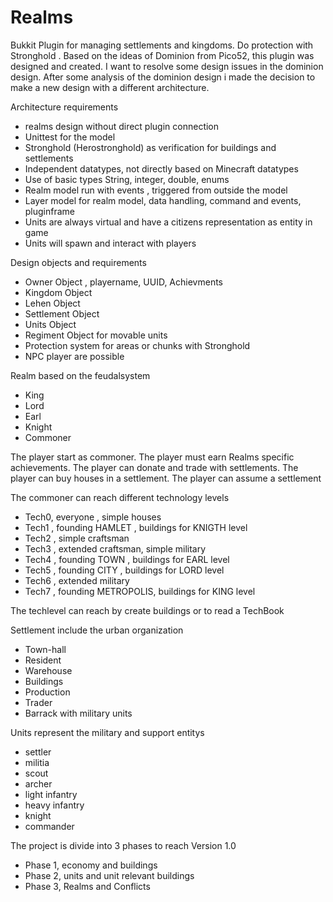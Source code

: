 Realms
======
Bukkit Plugin for managing settlements and kingdoms. Do protection with Stronghold . 
Based on the ideas of Dominion from Pico52, this plugin was designed and created.
I want to resolve some design issues in the dominion design.
After some analysis of the dominion design i made the decision to make  a new design 
with a different architecture.

Architecture requirements
- realms design without direct plugin connection
- Unittest for the model
- Stronghold (Herostronghold) as verification for buildings and settlements
- Independent datatypes, not directly based on Minecraft datatypes
- Use of basic types String, integer, double, enums
- Realm model run with events , triggered from outside the model
- Layer model for realm model, data handling, command and events, pluginframe
- Units are always virtual and have a citizens representation as entity in game
- Units will spawn and interact with players

Design objects and requirements
- Owner Object , playername, UUID, Achievments
- Kingdom Object
- Lehen Object
- Settlement Object
- Units Object
- Regiment Object for movable units
- Protection system for areas or chunks with Stronghold
- NPC player are possible 

Realm based on the feudalsystem
- King
- Lord
- Earl
- Knight
- Commoner

The player start as commoner. The player must earn Realms specific achievements. 
The player can donate and trade with settlements.
The player can buy houses in a settlement.
The player can assume a settlement 

The commoner can reach different technology levels
- Tech0, everyone , simple houses
- Tech1 , founding HAMLET , buildings for KNIGTH level
- Tech2 , simple craftsman
- Tech3 , extended craftsman, simple military
- Tech4 , founding TOWN , buildings for EARL level
- Tech5 , founding CITY , buildings for LORD level
- Tech6 , extended military
- Tech7 , founding METROPOLIS, buildings for KING level

The techlevel can reach by create buildings or to read a TechBook

Settlement include the urban organization
- Town-hall 
- Resident
- Warehouse
- Buildings
- Production
- Trader
- Barrack with military units   
  
Units represent the military and support entitys
- settler
- militia
- scout
- archer
- light infantry
- heavy infantry
- knight
- commander

The project is divide into 3 phases to reach Version 1.0
- Phase 1, economy and buildings
- Phase 2, units and unit relevant buildings
- Phase 3, Realms and Conflicts
 



